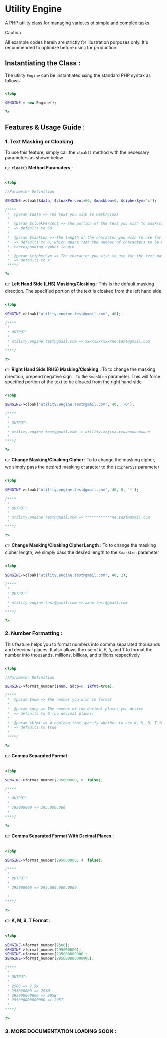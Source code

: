# Utility Engine
A PHP utility class for managing varieties of simple and complex tasks

> [!CAUTION]
> All example codes herein are strictly for illustration purposes only. It's recommended to optimize before using for production.

## Instantiating the Class :

The utility `Engine` can be instantiated using the standard PHP syntax as follows

```php

<?php

$ENGINE = new Engine();

?>

```

## Features & Usage Guide :

### 1. Text Masking or Cloaking
To use this feature, simply call the `cloak()` method with the necessary parameters as shown below 

:point_right: **`cloak()` Method Paramaters** :

```php

<?php

//Parameter Definition

$ENGINE->cloak($data, $cloakPercent=60, $maskLen=0, $cipherSym='x');

/****
 *  @param $data => The text you wish to mask/cloak
 * 
 *  @param $cloakPercent => The portion of the text you wish to mask/cloak expressed in percentage
 *  => defaults to 60
 * 
 *  @param $maskLen => The length of the character you wish to use for the text mask/cloak
 *  => defaults to 0, which means that the number of characters to be masked is replaced exactly with
 *  corresponding cypher length
 * 
 *  @param $cipherSym => The character you wish to use for the text mask/cloak
 *  => defaults to x
 ****/        

?>

```
:point_right: **Left Hand Side (LHS) Masking/Cloaking** :
This is the default masking direction. The specified portion of the text is cloaked from the left hand side

```php

<?php
    
$ENGINE->cloak("utility.engine.test@gmail.com", 40);

/****
 * 
 * OUTPUT:
 * 
 * utility.engine.test@gmail.com => xxxxxxxxxxxxne.test@gmail.com 
 *  
****/        

?>

```


:point_right: **Right Hand Side (RHS) Masking/Cloaking** :
To to change the masking direction, prepend negative sign `-` to the `$maskLen` parameter. This will force specified portion of the text to be cloaked from the right hand side

```php

<?php
    
$ENGINE->cloak("utility.engine.test@gmail.com", 40, '-0');

/****
 * 
 * OUTPUT:
 * 
 * utility.engine.test@gmail.com => utility.engine.texxxxxxxxxxxx 
 *  
****/        

?>

```

:point_right: **Change Masking/Cloaking Cipher** :
To to change the masking cipher, we simply pass the desired masking character to the `$cipherSys` parameter

```php

<?php
    
$ENGINE->cloak("utility.engine.test@gmail.com", 40, 0, '*');

/****
 * 
 * OUTPUT:
 * 
 * utility.engine.test@gmail.com => ************ne.test@gmail.com 
 *     
****/        

?>

```

:point_right: **Change Masking/Cloaking Cipher Length** :
To to change the masking cipher length, we simply pass the desired length to the `$maskLen` parameter

```php

<?php
    
$ENGINE->cloak("utility.engine.test@gmail.com", 40, 2);

/****
 * 
 * OUTPUT:
 * 
 * utility.engine.test@gmail.com => xxne.test@gmail.com
 * 
****/        

?>

```


###  2. Number Formatting :
This feature helps you to format numbers into comma separated thousands and deecimal places. It also allows the use of `K`, `M`, `B`,  and `T` to format the number into thousands, millions, billions, and trillions respectively

```php

<?php

//Parameter Definition

$ENGINE->format_number($num, $dcp=0, $kfmt=true);

/****
 *  @param $num => The number you wish to format
 * 
 *  @param $dcp => The number of the decimal places you desire
 *  => defaults to 0 (no decimal places)
 * 
 *  @param $kfmt => A boolean that specify whether to use K, M, B, T format 
 *  => defaults to true 
 * 
 ****/        

?>

```

:point_right: **Comma Separated Format** :
```php

<?php
    
$ENGINE->format_number(295000000, 0, false);

/****
 * 
 * OUTPUT:
 * 
 * 295000000 => 295,000,000
 * 
****/        

?>

```

:point_right: **Comma Separated Format With Decimal Places** :
```php

<?php
    
$ENGINE->format_number(295000000, 4, false);

/****
 * 
 * OUTPUT:
 * 
 * 295000000 => 295,000,000.0000 
  
 * 
****/        

?>

```

:point_right: **K, M, B, T Format** :
```php

<?php
    
$ENGINE->format_number(2500);
$ENGINE->format_number(295000000);
$ENGINE->format_number(295000000000);
$ENGINE->format_number(295000000000000);

/****
 * 
 * OUTPUT:
 * 
 * 2500 => 2.5K
 * 295000000 => 295M
 * 295000000000 => 295B
 * 295000000000000 => 295T
 * 
****/        

?>

```

###  3. MORE DOCUMENTATION LOADING SOON :
